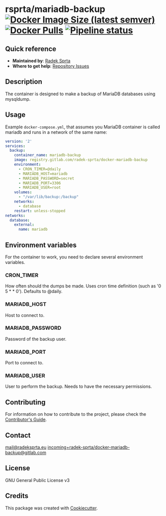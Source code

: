 # rsprta/mariadb-backup [![Docker Image Size (latest semver)](https://img.shields.io/docker/image-size/rsprta/mariadb-backup)](https://hub.docker.com/r/rsprta/mariadb-backup) [![Docker Pulls](https://img.shields.io/docker/pulls/rsprta/mariadb-backup)](https://hub.docker.com/r/rsprta/mariadb-backup) [![Pipeline status](https://gitlab.com/radek-sprta/docker-mariadb-backup/badges/master/pipeline.svg)](https://gitlab.com/radek-sprta/docker-mariadb-backup/commits/master)

## Quick reference
-	**Maintained by**: [Radek Sprta](https://gitlab.com/radek-sprta)
-	**Where to get help**: [Repository Issues](https://gitlab.com/radek-sprta/docker-mariadb-backup/-/issues)

## Description
The container is designed to make a backup of MariaDB databases using mysqldump.

## Usage
Example `docker-compose.yml`, that assumes you MariaDB container is called mariadb and runs in a network
of the same name:

```yaml
version: '2'
services:
  backup:
    container_name: mariadb-backup
    image: registry.gitlab.com/radek-sprta/docker-mariadb-backup
    environment:
      - CRON_TIMER=@daily
      - MARIADB_HOST=mariadb
      - MARIADB_PASSWORD=secret
      - MARIADB_PORT=3306
      - MARIADB_USER=root
    volumes:
      - "/var/lib/backup:/backup"
    networks:
      - database
    restart: unless-stopped
networks:
  database:
    external:
      name: mariadb
```

## Environment variables
For the container to work, you need to declare several environment variables.

### CRON_TIMER
How often should the dumps be made. Uses cron time definition (such as '0 5 * * 0'). Defaults to @daily.

### MARIADB_HOST
Host to connect to.

### MARIADB_PASSWORD
Password of the backup user.

### MARIADB_PORT
Port to connect to.

### MARIADB_USER
User to perform the backup. Needs to have the necessary permissions.

## Contributing
For information on how to contribute to the project, please check the [Contributor's Guide][contributing].

## Contact
[mail@radeksprta.eu](mailto:mail@radeksprta.eu)
[incoming+radek-sprta/docker-mariadb-backup@gitlab.com](incoming+radek-sprta/docker-mariadb-backup@gitlab.com)

## License
GNU General Public License v3

## Credits
This package was created with [Cookiecutter][cookiecutter].

[contributing]: https://gitlab.com/radek-sprta/docker-mariadb-backup/blob/master/CONTRIBUTING.md
[cookiecutter]: https://github.com/audreyr/cookiecutter
